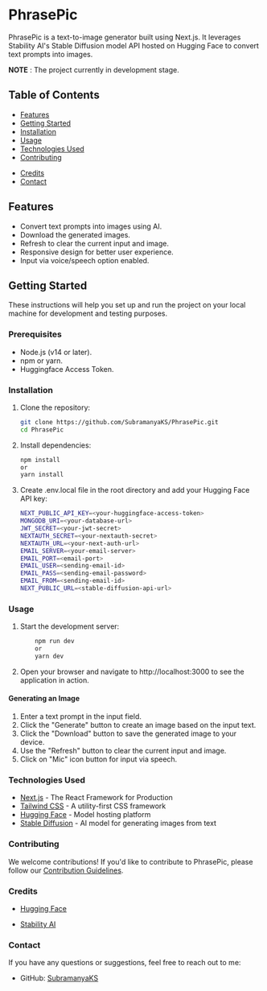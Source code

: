 # PhrasePic

PhrasePic is a text-to-image generator built using Next.js. It leverages Stability AI's Stable Diffusion model API hosted on Hugging Face to convert text prompts into images.

**NOTE** : The project currently in development stage.

## Table of Contents

<!-- - [Demo](#demo) -->
- [Features](#features)
- [Getting Started](#getting-started)
- [Installation](#installation)
- [Usage](#usage)
- [Technologies Used](#technologies-used)
- [Contributing](#contributing)
<!-- - [License](#license) -->
- [Credits](#credits)
- [Contact](#contact)

<!-- ## Demo

Check out the live demo of PhasePic [here](#). -->

## Features

- Convert text prompts into images using AI.
- Download the generated images.
- Refresh to clear the current input and image.
- Responsive design for better user experience.
- Input via voice/speech option enabled.

## Getting Started

These instructions will help you set up and run the project on your local machine for development and testing purposes.

### Prerequisites

- Node.js (v14 or later).
- npm or yarn.
- Huggingface Access Token.


### Installation

1. Clone the repository:
   ```bash
   git clone https://github.com/SubramanyaKS/PhrasePic.git
   cd PhrasePic
   ```

2. Install dependencies:
    ```bash
    npm install
    or
    yarn install
    ```

3. Create .env.local file in the root directory and add your Hugging Face API key:

    ```bash
    NEXT_PUBLIC_API_KEY=<your-huggingface-access-token>
    MONGODB_URI=<your-database-url>
    JWT_SECRET=<your-jwt-secret>
    NEXTAUTH_SECRET=<your-nextauth-secret>
    NEXTAUTH_URL=<your-next-auth-url>
    EMAIL_SERVER=<your-email-server>
    EMAIL_PORT=<email-port>
    EMAIL_USER=<sending-email-id>
    EMAIL_PASS=<sending-email-password>
    EMAIL_FROM=<sending-email-id>
    NEXT_PUBLIC_URL=<stable-diffusion-api-url>
    ```

### Usage

1. Start the development server:

    ```bash
        npm run dev
        or
        yarn dev
    ```

2. Open your browser and navigate to http://localhost:3000 to see the application in action.

#### Generating an Image

1. Enter a text prompt in the input field.
2. Click the "Generate" button to create an image based on the input text.
3. Click the "Download" button to save the generated image to your device.
4. Use the "Refresh" button to clear the current input and image.
5. Click on "Mic" icon button for input via speech.

### Technologies Used

- [Next.js](https://nextjs.org/) - The React Framework for Production
- [Tailwind CSS](https://tailwindcss.com/) - A utility-first CSS framework
- [Hugging Face](https://huggingface.co/) - Model hosting platform
- [Stable Diffusion](https://www.stability.ai/) - AI model for generating images from text

### Contributing

We welcome contributions! If you'd like to contribute to PhrasePic, please follow our [Contribution Guidelines](https://github.com/SubramanyaKS/PhrasePic/blob/main/CONTRIBUTING.md).

<!-- ### License

This project is licensed under the MIT License. See the [LICENSE](LICENSE) file for details. -->

### Credits

* [Hugging Face](https://huggingface.co/)

* [Stability AI](https://huggingface.co/stabilityai/)

### Contact

If you have any questions or suggestions, feel free to reach out to me:

- GitHub: [SubramanyaKS](https://github.com/SubramanyaKS)
